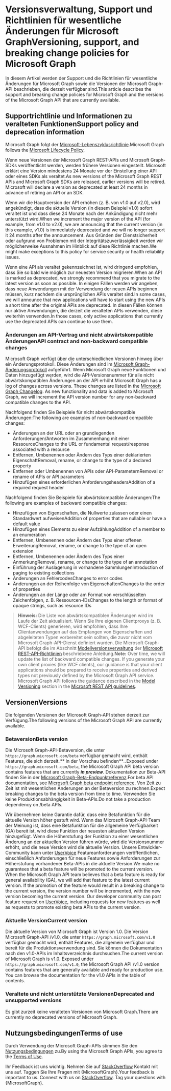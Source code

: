 # <a name="versioning-support-and-breaking-change-policies-for-microsoft-graph"></a><span data-ttu-id="6ca13-101">Versionsverwaltung, Support und Richtlinien für wesentliche Änderungen für Microsoft Graph</span><span class="sxs-lookup"><span data-stu-id="6ca13-101">Versioning, support, and breaking change policies for Microsoft Graph</span></span> 

<span data-ttu-id="6ca13-102">In diesem Artikel werden der Support und die Richtlinien für wesentliche Änderungen für Microsoft Graph sowie die Versionen der Microsoft Graph-API beschrieben, die derzeit verfügbar sind.</span><span class="sxs-lookup"><span data-stu-id="6ca13-102">This article describes the support and breaking change policies for Microsoft Graph and the versions of the Microsoft Graph API that are currently available.</span></span>

## <a name="support-policy-and-deprecation-information"></a><span data-ttu-id="6ca13-103">Supportrichtlinie und Informationen zu veralteten Funktionen</span><span class="sxs-lookup"><span data-stu-id="6ca13-103">Support policy and deprecation information</span></span>

<span data-ttu-id="6ca13-104">Microsoft Graph folgt der [Microsoft-Lebenszyklusrichtlinie](https://support.microsoft.com/en-us/lifecycle).</span><span class="sxs-lookup"><span data-stu-id="6ca13-104">Microsoft Graph follows the [Microsoft Lifecycle Policy](https://support.microsoft.com/en-us/lifecycle).</span></span> 

<span data-ttu-id="6ca13-p101">Wenn neue Versionen der Microsoft Graph REST-APIs und Microsoft Graph-SDKs veröffentlicht werden, werden frühere Versionen eingestellt. Microsoft erklärt eine Version mindestens 24 Monate vor der Einstellung einer API oder eines SDKs als veraltet.</span><span class="sxs-lookup"><span data-stu-id="6ca13-p101">As new versions of the Microsoft Graph REST APIs and Microsoft Graph SDKs are released, earlier versions will be retired. Microsoft will declare a version as deprecated at least 24 months in advance of retiring an API or an SDK.</span></span> 

<span data-ttu-id="6ca13-107">Wenn wir die Hauptversion der API erhöhen (z. B. von v1.0 auf v2.0), wird angekündigt, dass die aktuelle Version (in diesem Beispiel v1.0) sofort veraltet ist und dass diese 24 Monate nach der Ankündigung nicht mehr unterstützt wird.</span><span class="sxs-lookup"><span data-stu-id="6ca13-107">When we increment the major version of the API (for example, from v1.0 to v2.0), we are announcing that the current version (in this example, v1.0) is immediately deprecated and we will no longer support it 24 months after the announcement.</span></span> <span data-ttu-id="6ca13-108">Aus Gründen der Dienstsicherheit oder aufgrund von Problemen mit der Integritätszuverlässigkeit werden wir möglicherweise Ausnahmen im Hinblick auf diese Richtlinie machen.</span><span class="sxs-lookup"><span data-stu-id="6ca13-108">We might make exceptions to this policy for service security or health reliability issues.</span></span>  

<span data-ttu-id="6ca13-109">Wenn eine API als veraltet gekennzeichnet ist, wird dringend empfohlen, dass Sie so bald wie möglich zur neuesten Version migrieren.</span><span class="sxs-lookup"><span data-stu-id="6ca13-109">When an API is marked as deprecated, we strongly recommend that you migrate to the latest version as soon as possible.</span></span> <span data-ttu-id="6ca13-110">In einigen Fällen werden wir angeben, dass neue Anwendungen mit der Verwendung der neuen APIs beginnen müssen, kurz nachdem die ursprünglichen APIs veraltet sind.</span><span class="sxs-lookup"><span data-stu-id="6ca13-110">In some cases, we will announce that new applications will have to start using the new APIs a short time after the original APIs are deprecated.</span></span> <span data-ttu-id="6ca13-111">In diesen Fällen können nur aktive Anwendungen, die derzeit die veralteten APIs verwenden, diese weiterhin verwenden.</span><span class="sxs-lookup"><span data-stu-id="6ca13-111">In those cases, only active applications that currently use the deprecated APIs can continue to use them.</span></span>   

### <a name="api-contract-and-non-backward-compatible-changes"></a><span data-ttu-id="6ca13-112">Änderungen am API-Vertrag und nicht abwärtskompatible Änderungen</span><span class="sxs-lookup"><span data-stu-id="6ca13-112">API contract and non-backward compatible changes</span></span>

<span data-ttu-id="6ca13-p104">Microsoft Graph verfügt über die unterschiedlichen Versionen hinweg über ein Änderungsprotokoll. Diese Änderungen sind im [Microsoft Graph-Änderungsprotokoll](changelog.md) aufgeführt. Wenn Microsoft Graph neue Funktionen und Daten hinzugefügt werden, wird die API-Versionsnummer für alle nicht abwärtskompatiblen Änderungen an der API erhöht.</span><span class="sxs-lookup"><span data-stu-id="6ca13-p104">Microsoft Graph has a log of changes across versions. These changes are listed in the [Microsoft Graph Changelog](changelog.md). As new functionality and data is added to Microsoft Graph, we will increment the API version number for any non-backward compatible changes to the API.</span></span> 

<span data-ttu-id="6ca13-116">Nachfolgend finden Sie Beispiele für nicht abwärtskompatible Änderungen:</span><span class="sxs-lookup"><span data-stu-id="6ca13-116">The following are examples of non-backward compatible changes:</span></span>

 - <span data-ttu-id="6ca13-117">Änderungen an der URL oder an grundlegenden Anforderungen/Antworten im Zusammenhang mit einer Ressource</span><span class="sxs-lookup"><span data-stu-id="6ca13-117">Changes to the URL or fundamental request/response associated with a resource</span></span>    
 - <span data-ttu-id="6ca13-118">Entfernen, Umbenennen oder Ändern des Typs einer deklarierten Eigenschaft</span><span class="sxs-lookup"><span data-stu-id="6ca13-118">Removal, rename, or change to the type of a declared property</span></span>
 - <span data-ttu-id="6ca13-119">Entfernen oder Umbenennen von APIs oder API-Parametern</span><span class="sxs-lookup"><span data-stu-id="6ca13-119">Removal or rename of APIs or API parameters</span></span>
 - <span data-ttu-id="6ca13-120">Hinzufügen eines erforderlichen Anforderungsheaders</span><span class="sxs-lookup"><span data-stu-id="6ca13-120">Addition of a required request header</span></span>

<span data-ttu-id="6ca13-121">Nachfolgend finden Sie Beispiele für abwärtskompatible Änderungen:</span><span class="sxs-lookup"><span data-stu-id="6ca13-121">The following are examples of backward compatible changes:</span></span>

 - <span data-ttu-id="6ca13-122">Hinzufügen von Eigenschaften, die Nullwerte zulassen oder einen Standardwert aufweisen</span><span class="sxs-lookup"><span data-stu-id="6ca13-122">Addition of properties that are nullable or have a default value</span></span>
 - <span data-ttu-id="6ca13-123">Hinzufügen eines Elements zu einer Aufzählung</span><span class="sxs-lookup"><span data-stu-id="6ca13-123">Addition of a member to an enumeration</span></span>
 - <span data-ttu-id="6ca13-124">Entfernen, Umbenennen oder Ändern des Typs einer offenen Erweiterung</span><span class="sxs-lookup"><span data-stu-id="6ca13-124">Removal, rename, or change to the type of an open extension</span></span>
 - <span data-ttu-id="6ca13-125">Entfernen, Umbenennen oder Ändern des Typs einer Anmerkung</span><span class="sxs-lookup"><span data-stu-id="6ca13-125">Removal, rename, or change to the type of an annotation</span></span>
 - <span data-ttu-id="6ca13-126">Einführung der Auslagerung in vorhandene Sammlungen</span><span class="sxs-lookup"><span data-stu-id="6ca13-126">Introduction of paging to existing collections</span></span>
 - <span data-ttu-id="6ca13-127">Änderungen an Fehlercodes</span><span class="sxs-lookup"><span data-stu-id="6ca13-127">Changes to error codes</span></span>
 - <span data-ttu-id="6ca13-128">Änderungen an der Reihenfolge von Eigenschaften</span><span class="sxs-lookup"><span data-stu-id="6ca13-128">Changes to the order of properties</span></span>
 - <span data-ttu-id="6ca13-129">Änderungen an der Länge oder am Format von verschlüsselten Zeichenfolgen, z. B. Ressourcen-IDs</span><span class="sxs-lookup"><span data-stu-id="6ca13-129">Changes to the length or format of opaque strings, such as resource IDs</span></span>

><span data-ttu-id="6ca13-p105">**Hinweis:** Die Liste von abwärtskompatiblen Änderungen wird im Laufe der Zeit aktualisiert. Wenn Sie Ihre eigenen Clientproxys (z. B. WCF-Clients) generieren, wird empfohlen, dass Ihre Clientanwendungen auf das Empfangen von Eigenschaften und abgeleiteten Typen vorbereitet sein sollten, die zuvor nicht vom Microsoft Graph-API-Dienst definiert wurden. Die Microsoft Graph-API befolgt die im Abschnitt [Modellversionsverwaltung](https://github.com/Microsoft/api-guidelines/blob/master/Guidelines.md#12-versioning) der [Microsoft REST-API-Richtlinien](https://github.com/microsoft/api-guidelines/) beschriebene Anleitung.</span><span class="sxs-lookup"><span data-stu-id="6ca13-p105">**Note:** Over time, we will update the list of backward compatible changes. If you generate your own client proxies (like WCF clients), our guidance is that your client applications should be prepared to receive properties and derived types not previously defined by the Microsoft Graph API service. Microsoft Graph API follows the guidance described in the [Model Versioning](https://github.com/Microsoft/api-guidelines/blob/master/Guidelines.md#12-versioning) section in the [Microsoft REST API guidelines](https://github.com/microsoft/api-guidelines/).</span></span> 

## <a name="versions"></a><span data-ttu-id="6ca13-133">Versionen</span><span class="sxs-lookup"><span data-stu-id="6ca13-133">Versions</span></span>

<span data-ttu-id="6ca13-134">Die folgenden Versionen der Microsoft Graph-API stehen derzeit zur Verfügung.</span><span class="sxs-lookup"><span data-stu-id="6ca13-134">The following versions of the Microsoft Graph API are currently available.</span></span>

### <a name="beta-version"></a><span data-ttu-id="6ca13-135">Betaversion</span><span class="sxs-lookup"><span data-stu-id="6ca13-135">Beta version</span></span>
<span data-ttu-id="6ca13-136">Die Microsoft Graph-API-Betaversion, die unter `https://graph.microsoft.com/beta` verfügbar gemacht wird, enthält Features, die sich derzeit_\*\* in der Vorschau befinden\*\*_.</span><span class="sxs-lookup"><span data-stu-id="6ca13-136">Exposed under `https://graph.microsoft.com/beta`, the Microsoft Graph API beta version contains features that are currently _**in preview**_.</span></span> <span data-ttu-id="6ca13-137">Dokumentation zur Beta-API finden Sie in der [Microsoft Graph-Beta-Endpunktreferenz](../api-reference/beta/beta-overview.md).</span><span class="sxs-lookup"><span data-stu-id="6ca13-137">For beta API documentation, see [Microsoft Graph beta endpoint reference](../api-reference/beta/beta-overview.md).</span></span> <span data-ttu-id="6ca13-138">Von Zeit zu Zeit ist mit wesentlichen Änderungen an der Betaversion zu rechnen.</span><span class="sxs-lookup"><span data-stu-id="6ca13-138">Expect breaking changes to the beta version from time to time.</span></span> <span data-ttu-id="6ca13-139">Verwenden Sie keine Produktionsabhängigkeit in Beta-APIs.</span><span class="sxs-lookup"><span data-stu-id="6ca13-139">Do not take a production dependency on /beta APIs.</span></span>

<span data-ttu-id="6ca13-p107">Wir übernehmen keine Garantie dafür, dass eine Betafunktion für die aktuelle Version höher gestuft wird. Wenn das Microsoft Graph-API-Team der Meinung ist, dass eine Betafunktion für die allgemeine Verfügbarkeit (GA) bereit ist, wird diese Funktion der neuesten aktuellen Version hinzugefügt. Wenn die Höherstufung der Funktion zu einer wesentlichen Änderung an der aktuellen Version führen würde, wird die Versionsnummer erhöht, und die neue Version wird die aktuelle Version. Unsere Entwickler-Community kann unter [UserVoice](https://officespdev.uservoice.com/) Featureanforderungen veröffentlichen, einschließlich Anforderungen für neue Features sowie Anforderungen zur Höherstufung vorhandener Beta-APIs in die aktuelle Version.</span><span class="sxs-lookup"><span data-stu-id="6ca13-p107">We make no guarantees that a beta feature will be promoted to the current version. When the Microsoft Graph API team believes that a beta feature is ready for general availability (GA), we will add that feature to the latest current version. If the promotion of the feature would result in a breaking change to the current version, the version number will be incremented, with the new version becoming the current version. Our developer community can post feature request on [UserVoice](https://officespdev.uservoice.com/), including requests for new features as well as requests to promote existing beta APIs to the current version.</span></span> 

### <a name="current-version"></a><span data-ttu-id="6ca13-144">Aktuelle Version</span><span class="sxs-lookup"><span data-stu-id="6ca13-144">Current version</span></span>

<span data-ttu-id="6ca13-p108">Die aktuelle Version von Microsoft Graph ist Version 1.0. Die Version Microsoft Graph-API /v1.0, die unter `https://graph.microsoft.com/v1.0` verfügbar gemacht wird, enthält Features, die allgemein verfügbar und bereit für die Produktionsverwendung sind. Sie können die Dokumentation nach den v1.0-APIs im Inhaltsverzeichnis durchsuchen.</span><span class="sxs-lookup"><span data-stu-id="6ca13-p108">The current version of Microsoft Graph is v1.0. Exposed under `https://graph.microsoft.com/v1.0`, the Microsoft Graph API /v1.0 version contains features that are generally available and ready for production use. You can browse the documentation for the v1.0 APIs in the table of contents.</span></span>

### <a name="deprecated-and-unsupported-versions"></a><span data-ttu-id="6ca13-148">Veraltete und nicht unterstützte Versionen</span><span class="sxs-lookup"><span data-stu-id="6ca13-148">Deprecated and unsupported versions</span></span>

<span data-ttu-id="6ca13-149">Es gibt zurzeit keine veralteten Versionen von Microsoft Graph.</span><span class="sxs-lookup"><span data-stu-id="6ca13-149">There are currently no deprecated versions of Microsoft Graph.</span></span>

## <a name="terms-of-use"></a><span data-ttu-id="6ca13-150">Nutzungsbedingungen</span><span class="sxs-lookup"><span data-stu-id="6ca13-150">Terms of use</span></span>

<span data-ttu-id="6ca13-151">Durch Verwendung der Microsoft Graph-APIs stimmen Sie den [Nutzungsbedingungen](https://developer.microsoft.com/en-us/graph/docs/misc/terms-of-use) zu.</span><span class="sxs-lookup"><span data-stu-id="6ca13-151">By using the Microsoft Graph APIs, you agree to the [Terms of Use](https://developer.microsoft.com/en-us/graph/docs/misc/terms-of-use).</span></span> 

<span data-ttu-id="6ca13-p109">Ihr Feedback ist uns wichtig. Nehmen Sie auf [StackOverflow](https://stackoverflow.com/questions/tagged/microsoftgraph?sort=newest) Kontakt mit uns auf. Taggen Sie Ihre Fragen mit {MicrosoftGraph}.</span><span class="sxs-lookup"><span data-stu-id="6ca13-p109">Your feedback is important to us. Connect with us on [StackOverflow](https://stackoverflow.com/questions/tagged/microsoftgraph?sort=newest). Tag your questions with {MicrosoftGraph}.</span></span>
